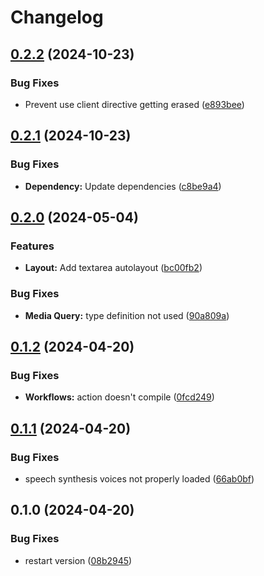 # Changelog

## [0.2.2](https://github.com/Irimold/react-hooks/compare/v0.2.1...v0.2.2) (2024-10-23)


### Bug Fixes

* Prevent use client directive getting erased ([e893bee](https://github.com/Irimold/react-hooks/commit/e893beeb8a6192c78d0a61f13e1d9d9ccb6f9a44))

## [0.2.1](https://github.com/Irimold/react-hooks/compare/v0.2.0...v0.2.1) (2024-10-23)


### Bug Fixes

* **Dependency:** Update dependencies ([c8be9a4](https://github.com/Irimold/react-hooks/commit/c8be9a431fec3f48ee3b5d720745814599116d15))

## [0.2.0](https://github.com/Irimold/react-hooks/compare/v0.1.2...v0.2.0) (2024-05-04)


### Features

* **Layout:** Add textarea autolayout ([bc00fb2](https://github.com/Irimold/react-hooks/commit/bc00fb2a7fba5f9fe07959e550daf1b8a93d4721))


### Bug Fixes

* **Media Query:** type definition not used ([90a809a](https://github.com/Irimold/react-hooks/commit/90a809a6371411f510f882cd4b167160a4991818))

## [0.1.2](https://github.com/Irimold/react-hooks/compare/v0.1.1...v0.1.2) (2024-04-20)


### Bug Fixes

* **Workflows:** action doesn't compile ([0fcd249](https://github.com/Irimold/react-hooks/commit/0fcd249a8e5330c1c80f0a6cd958d5185a28586e))

## [0.1.1](https://github.com/Irimold/react-hooks/compare/v0.1.0...v0.1.1) (2024-04-20)


### Bug Fixes

* speech synthesis voices not properly loaded ([66ab0bf](https://github.com/Irimold/react-hooks/commit/66ab0bfe9fa46a39b0f8be71ae2f5fdab9ae1cec))

## 0.1.0 (2024-04-20)


### Bug Fixes

* restart version ([08b2945](https://github.com/Irimold/react-hooks/commit/08b2945a0a10e6196f8abb25548c6e0fefd30c97))
